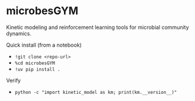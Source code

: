 # microbesGYM

Kinetic modeling and reinforcement learning tools for microbial community dynamics.

Quick install (from a notebook)
- `!git clone <repo-url>`
- `%cd microbesGYM`
- `!uv pip install .`

Verify
- `python -c "import kinetic_model as km; print(km.__version__)"`

